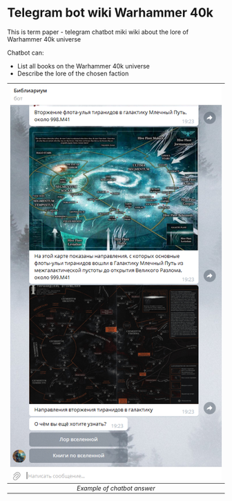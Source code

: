 # Telegram bot wiki Warhammer 40k

This is term paper - telegram chatbot miki wiki about the lore of Warhammer 40k universe

Chatbot can:

- List all books on the Warhammer 40k universe
- Describe the lore of the chosen faction

| ![Example](./public/example.png) |
|:--------------------------------:|
|    _Example of chatbot answer_   |